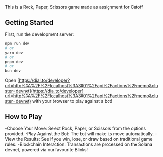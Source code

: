 This is a Rock, Paper, Scissors game made as assignment for Catoff

## Getting Started

First, run the development server:

```bash
npm run dev
# or
yarn dev
# or
pnpm dev
# or
bun dev
```

Open [https://dial.to/developer?url=http%3A%2F%2Flocalhost%3A3001%2Fapi%2Factions%2Fmemo&cluster=devnet](https://dial.to/developer?url=http%3A%2F%2Flocalhost%3A3001%2Fapi%2Factions%2Fmemo&cluster=devnet) with your browser to play against a bot!

## How to Play
-Choose Your Move: Select Rock, Paper, or Scissors from the options provided.
-Play Against the Bot: The bot will make its move automatically.
-View the Results: See if you win, lose, or draw based on traditional game rules.
-Blockchain Interaction: Transactions are processed on the Solana devnet, powered via our favourite Blinks!

